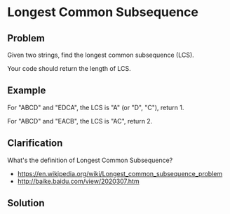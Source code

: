 Longest Common Subsequence
===


Problem
-------

Given two strings, find the longest common subsequence (LCS).

Your code should return the length of LCS.

Example
-------

For "ABCD" and "EDCA", the LCS is "A" (or "D", "C"), return 1.

For "ABCD" and "EACB", the LCS is "AC", return 2.

Clarification
-------------

What's the definition of Longest Common Subsequence?

- https://en.wikipedia.org/wiki/Longest_common_subsequence_problem
- http://baike.baidu.com/view/2020307.htm

Solution
--------

